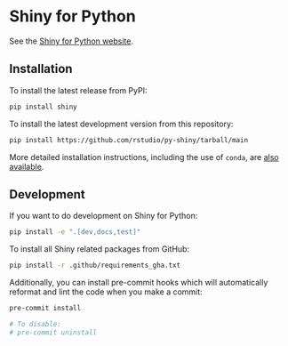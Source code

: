 Shiny for Python
================

See the [Shiny for Python website](https://shiny.rstudio.com/py/).


## Installation

To install the latest release from PyPI:

```sh
pip install shiny
```

To install the latest development version from this repository:

```sh
pip install https://github.com/rstudio/py-shiny/tarball/main
```

More detailed installation instructions, including the use of `conda`, are [also available](https://shiny.rstudio.com/py/docs/install.html).

## Development

If you want to do development on Shiny for Python:

```sh
pip install -e ".[dev,docs,test]"
```

To install all Shiny related packages from GitHub:

```sh
pip install -r .github/requirements_gha.txt
```

Additionally, you can install pre-commit hooks which will automatically reformat and lint the code when you make a commit:

```sh
pre-commit install

# To disable:
# pre-commit uninstall
```
